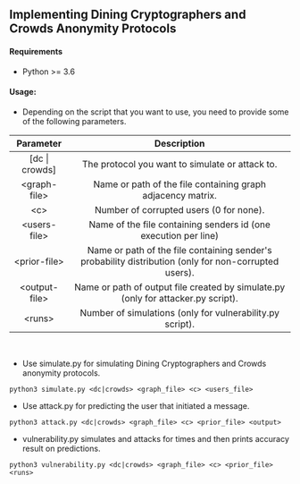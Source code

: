 ## Implementing Dining Cryptographers and Crowds Anonymity Protocols ##

#### Requirements
* Python >= 3.6

#### Usage:

- Depending on the script that you want to use, you need to provide some of the following parameters.

| Parameter | Description |
| :---: | :---: |
| \[dc \| crowds\] | The protocol you want to simulate or attack to. |
| \<graph\-file\> | Name or path of the file containing graph adjacency matrix. |
|\<c\>|Number of corrupted users (0 for none).|
|\<users-file\>|Name of the file containing senders id (one execution per line)|
|\<prior-file\>|Name or path of the file containing sender's probability distribution (only for non-corrupted users).|
|\<output-file\>|Name or path of output file created by simulate.py (only for attacker.py script).|
|\<runs\>|Number of simulations (only for vulnerability.py script).|

<br />

- Use simulate.py for simulating Dining Cryptographers and Crowds anonymity protocols.<br />
 ```
 python3 simulate.py <dc|crowds> <graph_file> <c> <users_file> 
 ```
- Use attack.py for predicting the user that initiated a message.<br />
```
python3 attack.py <dc|crowds> <graph_file> <c> <prior_file> <output>  
```

- vulnerability.py simulates and attacks for <runs> times and then prints accuracy result on predictions.<br />
```
python3 vulnerability.py <dc|crowds> <graph_file> <c> <prior_file> <runs>
```
